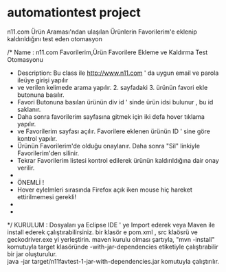 # automationtest project
n11.com Ürün Araması'ndan ulaşılan Ürünlerin Favorilerim'e eklenip kaldırıldığını test eden otomasyon

/*  Name 	   : n11.com Favorilerim,Ürün Favorilere Ekleme ve Kaldırma Test Otomasyonu

 *  Description: Bu class ile http://www.n11.com ' da uygun email ve parola ileüye girişi yapılır
 *  ve verilen kelimede arama yapılır. 2. sayfadaki 3. ürünün favori ekle butonuna basılır.
 *  Favori Butonuna basılan ürünün div id ' sinde ürün idsi bulunur , bu id saklanır.
 *  Daha sonra favorilerim sayfasına gitmek için iki defa hover tıklama yapılır.
 *  ve Favorilerim sayfası açılır. Favorilere eklenen ürünün ID ' sine göre kontrol yapılır.
 *  Ürünün Favorilerim'de olduğu onaylanır. Daha sonra "Sil" linkiyle Favorilerim'den silinir.
 *  Tekrar Favorilerim listesi kontrol edilerek ürünün kaldırıldığına dair onay verilir. 
 * 
 *  ÖNEMLİ !
 *  Hover eylelmleri sırasında Firefox açık iken mouse hiç hareket ettirilmemesi gerekli!
 * 
 * 
 */
KURULUM : Dosyaları ya Eclipse IDE ' ye Import ederek veya Maven ile install ederek çalıştırabilirsiniz.
bir klasör e pom.xml , src klaösrü ve geckodriver.exe yi yerleştirin.
maven kurulu olması şartıyla,  "mvn -install" komutuyla target klasöründe -with-jar-dependencies etiketiyle çalıştırabilir bir jar
oluşturulur.  
java -jar target/n11favtest-1-jar-with-dependencies.jar  komutuyla çalıştırılır.
